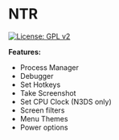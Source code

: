 # NTR
[![License: GPL v2](https://img.shields.io/badge/License-GPL%20v2-blue.svg)](https://www.gnu.org/licenses/old-licenses/gpl-2.0.en.html)

**Features:**
* Process Manager
* Debugger
* Set Hotkeys
* Take Screenshot
* Set CPU Clock (N3DS only)
* Screen filters
* Menu Themes
* Power options